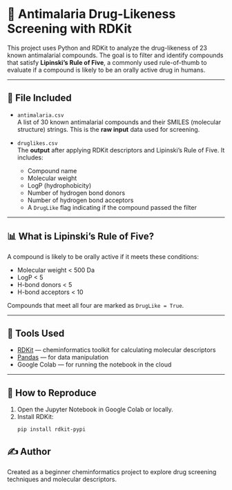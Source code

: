 # 🧪 Antimalaria Drug-Likeness Screening with RDKit

This project uses Python and RDKit to analyze the drug-likeness of 23 known antimalarial compounds. The goal is to filter and identify compounds that satisfy **Lipinski’s Rule of Five**, a commonly used rule-of-thumb to evaluate if a compound is likely to be an orally active drug in humans.

---

## 📂 File Included
- `antimalaria.csv`  
  A list of 30 known antimalarial compounds and their SMILES (molecular structure) strings. This is the **raw input** data used for screening.

- `druglikes.csv`  
  The **output** after applying RDKit descriptors and Lipinski’s Rule of Five. It includes:
  - Compound name
  - Molecular weight
  - LogP (hydrophobicity)
  - Number of hydrogen bond donors
  - Number of hydrogen bond acceptors
  - A `DrugLike` flag indicating if the compound passed the filter
---

## 📊 What is Lipinski’s Rule of Five?

A compound is likely to be orally active if it meets these conditions:
- Molecular weight < 500 Da
- LogP < 5
- H-bond donors < 5
- H-bond acceptors < 10

Compounds that meet all four are marked as `DrugLike = True`.

---

## 🧰 Tools Used

- [RDKit](https://www.rdkit.org/) — cheminformatics toolkit for calculating molecular descriptors
- [Pandas](https://pandas.pydata.org/) — for data manipulation
- Google Colab — for running the notebook in the cloud

---

## 🚀 How to Reproduce

1. Open the Jupyter Notebook in Google Colab or locally.
2. Install RDKit:
   ```bash
   pip install rdkit-pypi

## ✍️ Author
Created as a beginner cheminformatics project to explore drug screening techniques and molecular descriptors.

